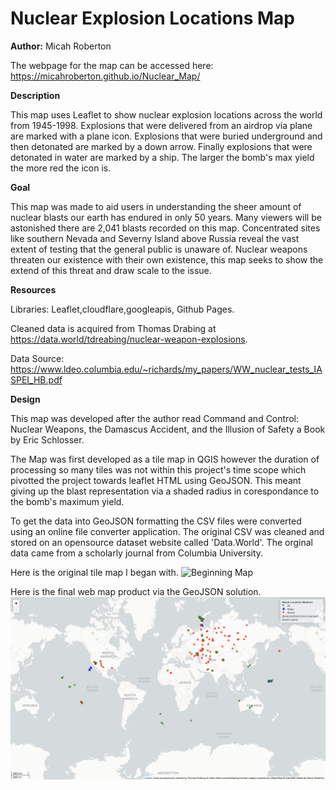 # Nuclear Explosion Locations Map

**Author:** Micah Roberton

The webpage for the map can be accessed here: https://micahroberton.github.io/Nuclear_Map/

**Description**

This map uses Leaflet to show nuclear explosion locations across the world from 1945-1998. Explosions that were delivered from an airdrop via plane are marked with a plane icon. Explosions that were buried underground and then detonated are marked by a down arrow. Finally explosions that were detonated in water are marked by a ship. The larger the bomb's max yield the more red the icon is.

**Goal**

This map was made to aid users in understanding the sheer amount of nuclear blasts our earth has endured in only 50 years. Many viewers will be astonished there are 2,041 blasts recorded on this map. Concentrated sites like southern Nevada and Severny Island above Russia reveal the vast extent of testing that the general public is unaware of. Nuclear weapons threaten our existence with their own existence, this map seeks to show the extend of this threat and draw scale to the issue.

**Resources**

Libraries: Leaflet,cloudflare,googleapis, Github Pages.

Cleaned data is acquired from Thomas Drabing at https://data.world/tdreabing/nuclear-weapon-explosions.

Data Source: https://www.ldeo.columbia.edu/~richards/my_papers/WW_nuclear_tests_IASPEI_HB.pdf

**Design**

This map was developed after the author read Command and Control: Nuclear Weapons, the Damascus Accident, and the Illusion of Safety a Book by Eric Schlosser.

The Map was first developed as a tile map in QGIS however the duration of processing so many tiles was not within this project's time scope which pivotted the project towards leaflet HTML using GeoJSON. This meant giving up the blast representation via a shaded radius in corespondance to the bomb's maximum yield.

To get the data into GeoJSON formatting the CSV files were converted using an online file converter application. The original CSV was cleaned and stored on an opensource dataset website called 'Data.World'. The orginal data came from a scholarly journal from Columbia University.

Here is the original tile map I began with.
![Beginning Map](/img/Original_Concept.png)

Here is the final web map product via the GeoJSON solution.
![Beginning Map](img/Final_Product.png)
